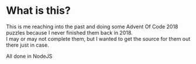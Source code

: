 # What is this?

This is me reaching into the past and doing some Advent Of Code 2018 puzzles because I never finished them back in 2018.   
I may or may not complete them, but I wanted to get the source for them out there just in case.

All done in NodeJS